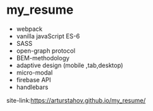 # my_resume

- webpack
- vanilla javaScript ES-6
- SASS
- open-graph protocol
- BEM-methodology
- adaptive design (mobile ,tab,desktop)
- micro-modal
- firebase API
- handlebars

site-link:https://arturstahov.github.io/my_resume/
